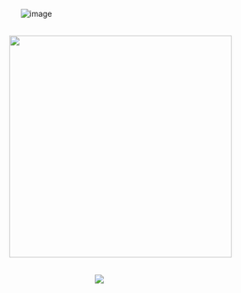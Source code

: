 ⠀⠀![image](https://github.com/user-attachments/assets/05de6f2a-2067-4c50-b981-0724f2b4f63a)






⠀⠀⠀⠀⠀⠀⠀⠀⠀⠀⠀⠀⠀⠀⠀⠀⠀⠀⠀⠀⠀⠀⠀⠀⠀⠀⠀⠀<img src=https://64.media.tumblr.com/59c49948971923b6bf0ddec1122a253d/7563c205d7619f44-2f/s400x600/5bd5bc0a932b0fef5e17999378d9b38ca9a3db95.gifv width= "400px">



⠀⠀⠀⠀⠀⠀⠀⠀⠀⠀⠀⠀⠀⠀⠀⠀⠀⠀⠀⠀⠀⠀⠀⠀⠀⠀⠀⠀⠀⠀⠀⠀⠀⠀⠀⠀⠀⠀⠀⠀⠀⠀⠀⠀⠀⠀⠀⠀⠀⠀⠀⠀⠀⠀⠀⠀⠀⠀⠀⠀⠀⠀⠀⠀<img src=https://64.media.tumblr.com/3d07a0c5bf0ea7c5f59fd161e25091b2/643588473abebf49-0c/s250x400/00ca90fa4b3527918df1861cc4e2150aeb9e61d9.gifv width:>
